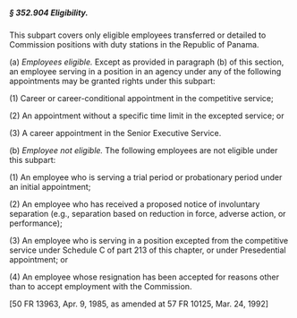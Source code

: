 ##### § 352.904 Eligibility. #####

This subpart covers only eligible employees transferred or detailed to Commission positions with duty stations in the Republic of Panama.

(a) *Employees eligible.* Except as provided in paragraph (b) of this section, an employee serving in a position in an agency under any of the following appointments may be granted rights under this subpart:

(1) Career or career-conditional appointment in the competitive service;

(2) An appointment without a specific time limit in the excepted service; or

(3) A career appointment in the Senior Executive Service.

(b) *Employee not eligible.* The following employees are not eligible under this subpart:

(1) An employee who is serving a trial period or probationary period under an initial appointment;

(2) An employee who has received a proposed notice of involuntary separation (e.g., separation based on reduction in force, adverse action, or performance);

(3) An employee who is serving in a position excepted from the competitive service under Schedule C of part 213 of this chapter, or under Presedential appointment; or

(4) An employee whose resignation has been accepted for reasons other than to accept employment with the Commission.

[50 FR 13963, Apr. 9, 1985, as amended at 57 FR 10125, Mar. 24, 1992]